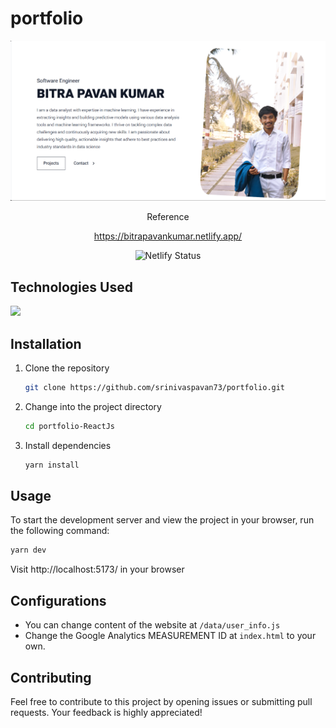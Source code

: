 
# portfolio

<center>
    <img src="/public/cover.png
    " alt="Reactfolio" />
</center>

<center>

Reference

https://bitrapavankumar.netlify.app/

<img  src="https://api.netlify.com/api/v1/badges/17df56e3-143c-484d-a3c3-e1fb35a734dd/deploy-status"  alt="Netlify Status"/>

</center>

## Technologies Used
<img  src="https://skillicons.dev/icons?i=html,css,react,tailwind,netlify&perline=7"/>

## Installation
1. Clone the repository
    ```bash 
    git clone https://github.com/srinivaspavan73/portfolio.git
    ```
2. Change into the project directory
    ```bash
    cd portfolio-ReactJs
    ```
3. Install dependencies
    ```bash
    yarn install 
    ```

## Usage
To start the development server and view the project in your browser, run the following command:
```bash
yarn dev
```
Visit http://localhost:5173/ in your browser

## Configurations
- You can change content of the website at `/data/user_info.js`
- Change the Google Analytics MEASUREMENT ID at `index.html` to your own.

## Contributing
Feel free to contribute to this project by opening issues or submitting pull requests. Your feedback is highly appreciated!
